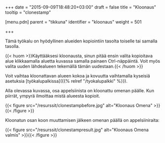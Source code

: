 +++
date = "2015-09-09T18:48:20+03:00"
draft = false
title = "Kloonaus"
tooltip = "clonestamp"

[menu.pdn]
    parent = "tikkuna"
    identifier = "kloonaus"
    weight = 501

+++

Tämä työkalu on hyödyllinen alueiden kopiointiin tasolta toiselle tai samalla tasolla.

{{< huom >}}Käyttääksesi kloonausta, sinun pitää ensin valita kopioitava alue klikkaamalla aluetta kuvassa samalla painaen Ctrl-näppäintä. Voit myös valita uuden lähdealueen tekemällä tämän uudestaan.{{< /huom >}}

Voit vaihtaa kloonattavan alueen kokoa ja kovuutta vaihtamalla kyseisiä asetuksia [työkalupalkissa]({{% relref "/tyokalupalkki" %}}).

Alla olevassa kuvassa, osa appelsiinista on kloonattu omenan päälle. Kun piirrät, ympyrä ilmoittaa mistä alueesta kopioit.

{{< figure src="/resurssit/clonestampbefore.jpg" alt="Kloonaus Omena" >}}{{< /figure >}}

Kloonatun osan koon muuttamisen jälkeen omenan päällä on appelsiiniraita:

{{< figure src="/resurssit/clonestampresult.jpg" alt="Kloonaus Omena valmis" >}}{{< /figure >}}
